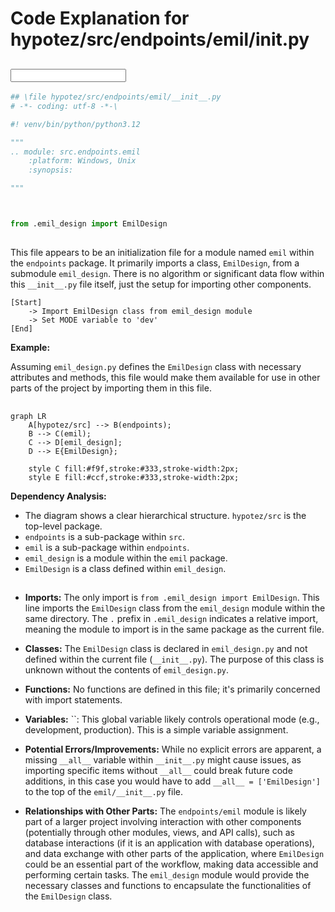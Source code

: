 # Code Explanation for hypotez/src/endpoints/emil/__init__.py

## <input code>

```python
## \file hypotez/src/endpoints/emil/__init__.py
# -*- coding: utf-8 -*-\

#! venv/bin/python/python3.12

"""
.. module: src.endpoints.emil 
	:platform: Windows, Unix
	:synopsis:

"""



from .emil_design import EmilDesign
```

## <algorithm>

This file appears to be an initialization file for a module named `emil` within the `endpoints` package.  It primarily imports a class, `EmilDesign`, from a submodule `emil_design`.  There is no algorithm or significant data flow within this `__init__.py` file itself, just the setup for importing other components.

```
[Start]
    -> Import EmilDesign class from emil_design module
    -> Set MODE variable to 'dev'
[End]
```

**Example:**

Assuming `emil_design.py` defines the `EmilDesign` class with necessary attributes and methods, this file would make them available for use in other parts of the project by importing them in this file.



## <mermaid>

```mermaid
graph LR
    A[hypotez/src] --> B(endpoints);
    B --> C(emil);
    C --> D[emil_design];
    D --> E{EmilDesign};
    
    style C fill:#f9f,stroke:#333,stroke-width:2px;
    style E fill:#ccf,stroke:#333,stroke-width:2px;
```

**Dependency Analysis:**

* The diagram shows a clear hierarchical structure. `hypotez/src` is the top-level package.
* `endpoints` is a sub-package within `src`.
* `emil` is a sub-package within `endpoints`.
* `emil_design` is a module within the `emil` package.
* `EmilDesign` is a class defined within `emil_design`.


## <explanation>

* **Imports:** The only import is `from .emil_design import EmilDesign`.  This line imports the `EmilDesign` class from the `emil_design` module within the same directory. The `.` prefix in `.emil_design` indicates a relative import, meaning the module to import is in the same package as the current file.

* **Classes:** The `EmilDesign` class is declared in `emil_design.py`  and not defined within the current file (`__init__.py`).  The purpose of this class is unknown without the contents of `emil_design.py`.

* **Functions:** No functions are defined in this file; it's primarily concerned with import statements.

* **Variables:** ``:  This global variable likely controls operational mode (e.g., development, production).  This is a simple variable assignment.

* **Potential Errors/Improvements:**  While no explicit errors are apparent, a missing `__all__` variable within `__init__.py` might cause issues, as importing specific items without `__all__` could break future code additions, in this case you would have to add `__all__ = ['EmilDesign']` to the top of the `emil/__init__.py` file.

* **Relationships with Other Parts:** The `endpoints/emil` module is likely part of a larger project involving interaction with other components (potentially through other modules, views, and API calls), such as database interactions (if it is an application with database operations), and data exchange with other parts of the application, where `EmilDesign` could be an essential part of the workflow, making data accessible and performing certain tasks. The `emil_design` module would provide the necessary classes and functions to encapsulate the functionalities of the `EmilDesign` class.


```
